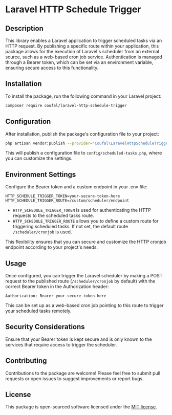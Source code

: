 # Laravel HTTP Schedule Trigger

## Description

This library enables a Laravel application to trigger scheduled tasks via an HTTP request. 
By publishing a specific route within your application, this package allows for the execution of Laravel's scheduler from an external source,
such as a web-based cron job service. 
Authentication is managed through a Bearer token, which can be set via an environment variable, ensuring secure access to this functionality.

## Installation

To install the package, run the following command in your Laravel project:

```bash
composer require coufal/laravel-http-schedule-trigger
```

## Configuration

After installation, publish the package's configuration file to your project:

```bash
php artisan vendor:publish --provider="Coufal\LaravelHttpScheduleTrigger\Providers\ScheduledTaskServiceProvider"
```

This will publish a configuration file to `config/scheduled-tasks.php`, where you can customize the settings.

## Environment Settings

Configure the Bearer token and a custom endpoint in your .env file:

```
HTTP_SCHEDULE_TRIGGER_TOKEN=your-secure-token-here
HTTP_SCHEDULE_TRIGGER_ROUTE=/custom/scheduler/endpoint
```

- `HTTP_SCHEDULE_TRIGGER_TOKEN` is used for authenticating the HTTP requests to the scheduled tasks route.
- `HTTP_SCHEDULE_TRIGGER_ROUTE` allows you to define a custom route for triggering scheduled tasks. If not set, the default route `/scheduler/cronjob` is used.

This flexibility ensures that you can secure and customize the HTTP cronjob endpoint according to your project's needs.

## Usage

Once configured, you can trigger the Laravel scheduler by making a POST request to the published route (`/scheduler/cronjob` by default) 
with the correct Bearer token in the Authorization header:

```
Authorization: Bearer your-secure-token-here
```

This can be set up as a web-based cron job pointing to this route to trigger your scheduled tasks remotely.

## Security Considerations

Ensure that your Bearer token is kept secure and is only known to the services that require access to trigger the scheduler.

## Contributing

Contributions to the package are welcome! Please feel free to submit pull requests or open issues to suggest improvements or report bugs.

## License

This package is open-sourced software licensed under the [MIT license](http://opensource.org/licenses/MIT).
